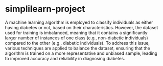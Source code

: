 # simplilearn-project
A machine learning algorithm is employed to classify individuals as either having diabetes or not, based on their characteristics. However, the dataset used for training is imbalanced, meaning that it contains a significantly larger number of instances of one class (e.g., non-diabetic individuals) compared to the other (e.g., diabetic individuals). To address this issue, various techniques are applied to balance the dataset, ensuring that the algorithm is trained on a more representative and unbiased sample, leading to improved accuracy and reliability in diagnosing diabetes.
